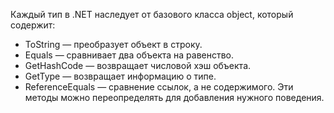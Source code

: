 Каждый тип в .NET наследует от базового класса object, который содержит:
-  ToString — преобразует объект в строку.
-  Equals — сравнивает два объекта на равенство.
-  GetHashCode — возвращает числовой хэш объекта.
-  GetType — возвращает информацию о типе.
-  ReferenceEquals — сравнение ссылок, а не содержимого.
Эти методы можно переопределять для добавления нужного поведения.